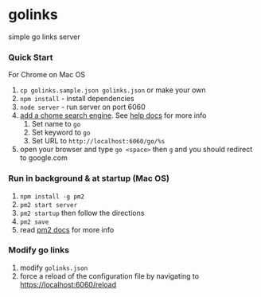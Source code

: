 # golinks
simple go links server


### Quick Start
For Chrome on Mac OS

1. `cp golinks.sample.json golinks.json` or make your own
1. `npm install` - install dependencies 
1. `node server` - run server on port 6060
1. [add a chome search engine][chrome-search-engine-settings].  See [help docs][chrome-search-engine-docs] for more info
    1. Set name to `go`
    1. Set keyword to `go`
    1. Set URL to `http://localhost:6060/go/%s`
1. open your browser and type `go <space>` then `g` and you should redirect to google.com


### Run in background & at startup (Mac OS)
1. `npm install -g pm2`
1. `pm2 start server`
1. `pm2 startup` then follow the directions
1. `pm2 save`
1. read [pm2 docs][pm2-docs] for more info


### Modify go links
1. modify `golinks.json`
1. force a reload of the configuration file by navigating to [https://localhost:6060/reload][reload-url]


[chrome-search-engine-settings]: chrome://settings/searchEngines
[chrome-search-engine-docs]: https://support.google.com/chrome/answer/95426?hl=en&co=GENIE.Platform%3DDesktop
[pm2-docs]: https://pm2.keymetrics.io/docs/usage/pm2-doc-single-page/
[reload-url]: https://localhost:6060/reload